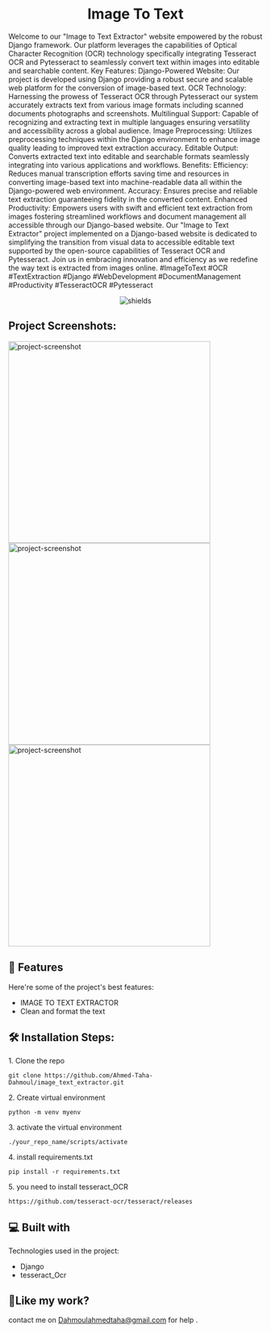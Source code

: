 <h1 align="center" id="title">Image To Text</h1>

<p id="description">Welcome to our "Image to Text Extractor" website empowered by the robust Django framework. Our platform leverages the capabilities of Optical Character Recognition (OCR) technology specifically integrating Tesseract OCR and Pytesseract to seamlessly convert text within images into editable and searchable content. Key Features: Django-Powered Website: Our project is developed using Django providing a robust secure and scalable web platform for the conversion of image-based text. OCR Technology: Harnessing the prowess of Tesseract OCR through Pytesseract our system accurately extracts text from various image formats including scanned documents photographs and screenshots. Multilingual Support: Capable of recognizing and extracting text in multiple languages ensuring versatility and accessibility across a global audience. Image Preprocessing: Utilizes preprocessing techniques within the Django environment to enhance image quality leading to improved text extraction accuracy. Editable Output: Converts extracted text into editable and searchable formats seamlessly integrating into various applications and workflows. Benefits: Efficiency: Reduces manual transcription efforts saving time and resources in converting image-based text into machine-readable data all within the Django-powered web environment. Accuracy: Ensures precise and reliable text extraction guaranteeing fidelity in the converted content. Enhanced Productivity: Empowers users with swift and efficient text extraction from images fostering streamlined workflows and document management all accessible through our Django-based website. Our "Image to Text Extractor" project implemented on a Django-based website is dedicated to simplifying the transition from visual data to accessible editable text supported by the open-source capabilities of Tesseract OCR and Pytesseract. Join us in embracing innovation and efficiency as we redefine the way text is extracted from images online. #ImageToText #OCR #TextExtraction #Django #WebDevelopment #DocumentManagement #Productivity #TesseractOCR #Pytesseract</p>

<p align="center"><img src="https://img.shields.io/badge/image_to-_text-blue" alt="shields"></p>

<h2>Project Screenshots:</h2>

<img src="https://media.licdn.com/dms/image/D4E2DAQFZtZPjsq1ZLw/profile-treasury-image-shrink_1920_1920/0/1698873683237?e=1699531200&amp;v=beta&amp;t=eBtcmx8ntEdJ2qqFiF3Nbkpt_rQEEt1e4-qK2Ro-d1I" alt="project-screenshot" width="400" height="400/">

<img src="https://media.licdn.com/dms/image/D4E2DAQH7jy874eYzTQ/profile-treasury-image-shrink_800_800/0/1698873598326?e=1699531200&amp;v=beta&amp;t=ULdT-aMcuHriNrhvPK_t0LixiGRcemDx6I1jA9DZEdI" alt="project-screenshot" width="400" height="400/">

<img src="https://media.licdn.com/dms/image/D4E2DAQFSnPSUHQViPA/profile-treasury-image-shrink_800_800/0/1698873527772?e=1699531200&amp;v=beta&amp;t=AYVlIyVuawx4Sd7R0pi5NUWQ5uetgsmivZnuVFrOsBY" alt="project-screenshot" width="400" height="400/">

  
  
<h2>🧐 Features</h2>

Here're some of the project's best features:

*   IMAGE TO TEXT EXTRACTOR
*   Clean and format the text

<h2>🛠️ Installation Steps:</h2>

<p>1. Clone the repo</p>

```
git clone https://github.com/Ahmed-Taha-Dahmoul/image_text_extractor.git
```

<p>2. Create virtual environment</p>

```
python -m venv myenv
```

<p>3. activate the virtual environment</p>

```
./your_repo_name/scripts/activate
```

<p>4. install requirements.txt</p>

```
pip install -r requirements.txt
```

<p>5. you need to install tesseract_OCR</p>

```
https://github.com/tesseract-ocr/tesseract/releases
```


  
  
<h2>💻 Built with</h2>

Technologies used in the project:

*   Django
*   tesseract\_Ocr

<h2>💖Like my work?</h2>

contact me on Dahmoulahmedtaha@gmail.com for help .
